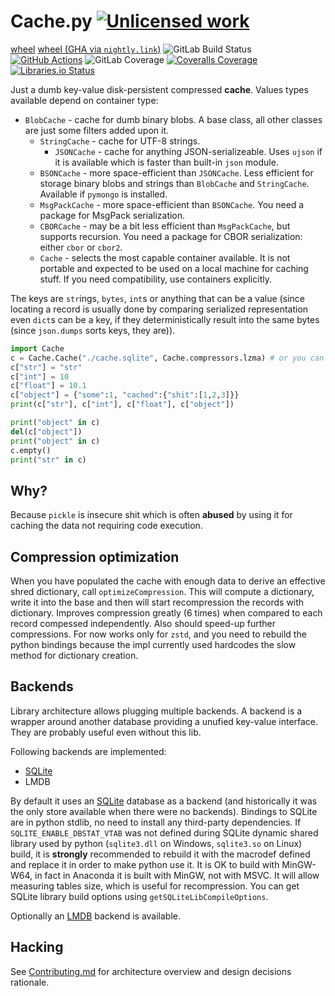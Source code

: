 Cache.py [![Unlicensed work](https://raw.githubusercontent.com/unlicense/unlicense.org/master/static/favicon.png)](https://unlicense.org/)
========
[wheel](https://gitlab.com/KOLANICH/Cache.py/-/jobs/artifacts/master/raw/dist/Cache-0.CI-py3-none-any.whl?job=build)
[wheel (GHA via `nightly.link`)](https://nightly.link/KOLANICH-libs/Cache.py/workflows/CI/master/urm-0.CI-py3-none-any.whl)
![GitLab Build Status](https://gitlab.com/KOLANICH/Cache.py/badges/master/pipeline.svg)
[![GitHub Actions](https://github.com/KOLANICH-libs/Cache.py/workflows/CI/badge.svg)](https://github.com/KOLANICH-libs/Cache.py/actions/)
![GitLab Coverage](https://gitlab.com/KOLANICH-libs/Cache.py/badges/master/coverage.svg)
[![Coveralls Coverage](https://img.shields.io/coveralls/KOLANICH-libs/Cache.py.svg)](https://coveralls.io/r/KOLANICH-libs/Cache.py)
[![Libraries.io Status](https://img.shields.io/librariesio/github/KOLANICH-libs/Cache.py.svg)](https://libraries.io/github/KOLANICH-libs/Cache.py)

Just a dumb key-value disk-persistent compressed **cache**. Values types available depend on container type:
*  `BlobCache` - cache for dumb binary blobs. A base class, all other classes are just some filters added upon it.
    *  `StringCache` - cache for UTF-8 strings.
        *  `JSONCache` - cache for anything JSON-serializeable. Uses `ujson` if it is available which is faster than built-in `json` module.
    *  `BSONCache` - more space-efficient than `JSONCache`. Less efficient for storage binary blobs and strings than `BlobCache` and `StringCache`. Available if `pymongo` is installed.
    *  `MsgPackCache` - more space-efficient than `BSONCache`. You need a package for MsgPack serialization.
    *  `CBORCache` - may be a bit less efficient than `MsgPackCache`, but supports recursion. You need a package for CBOR serialization: either `cbor` or `cbor2`.
    *  `Cache` - selects the most capable container available. It is not portable and expected to be used on a local machine for caching stuff. If you need compatibility, use containers explicitly.

The keys are `str`ings, `bytes`, `int`s or anything that can be a value (since locating a record is usually done by comparing serialized representation even `dict`s can be a key, if they deterministically result into the same bytes (since `json.dumps` sorts keys, they are)).

```python
import Cache
c = Cache.Cache("./cache.sqlite", Cache.compressors.lzma) # or you can put True to automatically select the best compressor available. File extension matters, based on it backend is automatically selected!
c["str"] = "str"
c["int"] = 10
c["float"] = 10.1
c["object"] = {"some":1, "cached":{"shit":[1,2,3]}}
print(c["str"], c["int"], c["float"], c["object"])

print("object" in c)
del(c["object"])
print("object" in c)
c.empty()
print("str" in c)
```


Why?
----

Because `pickle` is insecure shit which is often **abused** by using it for caching the data not requiring code execution.


Compression optimization
------------------------

When you have populated the cache with enough data to derive an effective shred dictionary, call `optimizeCompression`. This will compute a dictionary, write it into the base and then will start recompression the records with dictionary. Improves compression greatly (6 times) when compared to each record compessed independently. Also should speed-up further compressions. For now works only for `zstd`, and you need to rebuild the python bindings because the impl currently used hardcodes the slow method for dictionary creation.

Backends
--------

Library architecture allows plugging multiple backends. A backend is a wrapper around another database providing a unufied key-value interface. They are probably useful even without this lib.

Following backends are implemented:
* [SQLite](https://sqlite.org)
* LMDB

By default it uses an [SQLite](https://sqlite.org) database as a backend (and historically it was the only store available when there were no backends). Bindings to SQLite are in python stdlib, no need to install any third-party dependencies. If `SQLITE_ENABLE_DBSTAT_VTAB` was not defined during SQLite dynamic shared library used by python (`sqlite3.dll` on Windows, `sqlite3.so` on Linux) build, it is **strongly** recommended to rebuild it with the macrodef defined and replace it in order to make python use it. It is OK to build with MinGW-W64, in fact in Anaconda it is built with MinGW, not with MSVC. It will allow measuring tables size, which is useful for recompression. You can get SQLite library build options using `getSQLiteLibCompileOptions`.

Optionally an [LMDB]() backend is available.

Hacking
-------

See [Contributing.md](./Contributing.md) for architecture overview and design decisions rationale.
